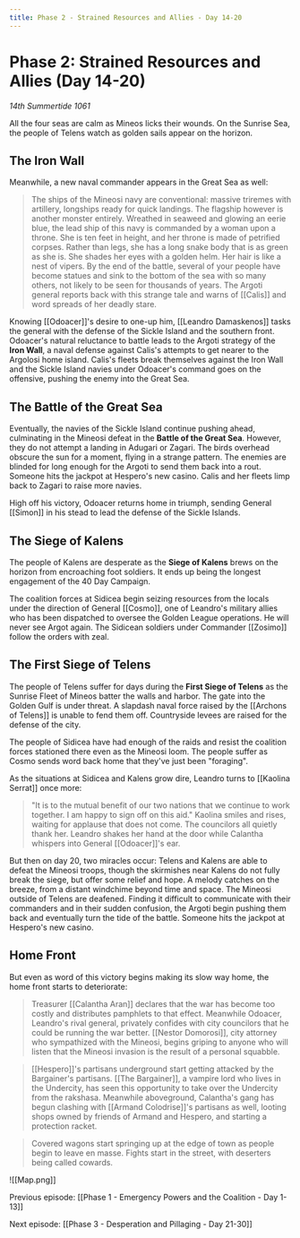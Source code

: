 ```yaml
---
title: Phase 2 - Strained Resources and Allies - Day 14-20
---
```


# Phase 2: Strained Resources and Allies (Day 14-20)

*14th Summertide 1061*

All the four seas are calm as Mineos licks their wounds. On the Sunrise Sea, the people of Telens watch as golden sails appear on the horizon. 

## The Iron Wall

Meanwhile, a new naval commander appears in the Great Sea as well:

> The ships of the Mineosi navy are conventional: massive triremes with artillery, longships ready for quick landings. The flagship however is another monster entirely. Wreathed in seaweed and glowing an eerie blue, the lead ship of this navy is commanded by a woman upon a throne. She is ten feet in height, and her throne is made of petrified corpses. Rather than legs, she has a long snake body that is as green as she is. She shades her eyes with a golden helm. Her hair is like a nest of vipers. By the end of the battle, several of your people have become statues and sink to the bottom of the sea with so many others, not likely to be seen for thousands of years. The Argoti general reports back with this strange tale and warns of [[Calis]] and word spreads of her deadly stare.

Knowing [[Odoacer]]'s desire to one-up him, [[Leandro Damaskenos]] tasks the general with the defense of the Sickle Island and the southern front. Odoacer's natural reluctance to battle leads to the Argoti strategy of the **Iron Wall**, a naval defense against Calis's attempts to get nearer to the Argolosi home island. Calis's fleets break themselves against the Iron Wall and the Sickle Island navies under Odoacer's command goes on the offensive, pushing the enemy into the Great Sea.

## The Battle of the Great Sea
Eventually, the navies of the Sickle Island continue pushing ahead, culminating in the Mineosi defeat in the **Battle of the Great Sea**. However, they do not attempt a landing in Adugari or Zagari. The birds overhead obscure the sun for a moment, flying in a strange pattern. The enemies are blinded for long enough for the Argoti to send them back into a rout. Someone hits the jackpot at Hespero's new casino. Calis and her fleets limp back to Zagari to raise more navies. 

High off his victory, Odoacer returns home in triumph, sending General [[Simon]] in his stead to lead the defense of the Sickle Islands.

## The Siege of Kalens

The people of Kalens are desperate as the **Siege of Kalens** brews on the horizon from encroaching foot soldiers. It ends up being the longest engagement of the 40 Day Campaign. 

The coalition forces at Sidicea begin seizing resources from the locals under the direction of General [[Cosmo]], one of Leandro's military allies who has been dispatched to oversee the Golden League operations. He will never see Argot again. The Sidicean soldiers under Commander [[Zosimo]] follow the orders with zeal.

## The First Siege of Telens

The people of Telens suffer for days during the **First Siege of Telens** as the Sunrise Fleet of Mineos batter the walls and harbor. The gate into the Golden Gulf is under threat. A slapdash naval force raised by the [[Archons of Telens]] is unable to fend them off. Countryside levees are raised for the defense of the city. 

The people of Sidicea have had enough of the raids and resist the coalition forces stationed there even as the Mineosi loom. The people suffer as Cosmo sends word back home that they've just been "foraging". 

As the situations at Sidicea and Kalens grow dire, Leandro turns to [[Kaolina Serrat]] once more: 

> "It is to the mutual benefit of our two nations that we continue to work together. I am happy to sign off on this aid." Kaolina smiles and rises, waiting for applause that does not come. The councilors all quietly thank her. Leandro shakes her hand at the door while Calantha whispers into General [[Odoacer]]'s ear.

But then on day 20, two miracles occur: Telens and Kalens are able to defeat the Mineosi troops, though the skirmishes near Kalens do not fully break the siege, but offer some relief and hope. A melody catches on the breeze, from a distant windchime beyond time and space. The Mineosi outside of Telens are deafened. Finding it difficult to communicate with their commanders and in their sudden confusion, the Argoti begin pushing them back and eventually turn the tide of the battle. Someone hits the jackpot at Hespero's new casino.

## Home Front

But even as word of this victory begins making its slow way home, the home front starts to deteriorate: 

> Treasurer [[Calantha Aran]] declares that the war has become too costly and distributes pamphlets to that effect. Meanwhile Odoacer, Leandro's rival general, privately confides with city councilors that he could be running the war better. [[Nestor Domorosi]], city attorney who sympathized with the Mineosi, begins griping to anyone who will listen that the Mineosi invasion is the result of a personal squabble.

> [[Hespero]]'s partisans underground start getting attacked by the Bargainer's partisans. [[The Bargainer]], a vampire lord who lives in the Undercity, has seen this opportunity to take over the Undercity from the rakshasa. Meanwhile aboveground, Calantha's gang has begun clashing with [[Armand Colodrise]]'s partisans as well, looting shops owned by friends of Armand and Hespero, and starting a protection racket.
   
> Covered wagons start springing up at the edge of town as people begin to leave en masse. Fights start in the street, with deserters being called cowards.

![[Map.png]]



Previous episode: [[Phase 1 - Emergency Powers and the Coalition - Day 1-13]]

Next episode: [[Phase 3 - Desperation and Pillaging - Day 21-30]]